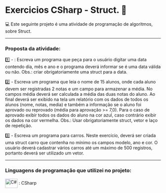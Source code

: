 # Exercicios CSharp - Struct. 💯

💻  Este seguinte projeto é uma atividade de programação de algoritmos, sobre Struct.
 
----------------------------------------------------------------------------
### Proposta da atividade:

1️⃣ - : Escreva um programa que peça para o usuário digitar uma data contendo dia, mês e ano e o programa deverá informar se é uma data válida ou não. Obs.: criar obrigatoriamente uma struct para a data. 

2️⃣ - Escreva um programa que leia o nome de 15 alunos, onde cada aluno devem ser registradas 2 notas e um campo para armazenar a média. No campos média deverá ser calculada a média das duas notas do aluno. Ao final deverá ser exibido na tela um relatório com os dados de todos os alunos (nome, notas, media) e também a informação se o aluno foi aprovado ou reprovado (média para aprovação >= 7,0). Para o caso de aprovado exibir todos os dados do aluno na cor azul, caso contrário exibir os dados na cor vermelha. 
Obs.: Usar obrigatoriamente struct, vetor e laço de repetição.

3️⃣ - Escreva um programa para carros. Neste exercício, deverá ser criada uma struct carro que contenha no mínimo os campos modelo, ano e cor. 
O usuário deverá cadastrar vários carros até um máximo de 500 registros, portanto deverá ser utilizado um vetor.

----------------------------------------------------------------------------

### Linguagens de programação que utilizei no projeto: 

 <img  align="center" alt="C#" height="30" width="40" src="https://cdn.jsdelivr.net/gh/devicons/devicon/icons/csharp/csharp-original.svg" /> :  CSharp

